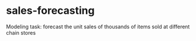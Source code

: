 # sales-forecasting
Modeling task: forecast the unit sales of thousands of items sold at different chain stores
